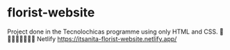 # florist-website
Project done in the Tecnolochicas programme using only HTML and CSS. 💐🌷🌺🌸🌹🌼🌻💐
Netlify https://itsanita-florist-website.netlify.app/

